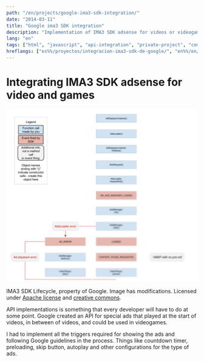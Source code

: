 ```yaml
---
path: "/en/projects/google-ima3-sdk-integration/"
date: "2014-03-11"
title: "Google ima3 SDK integration"
description: "Implementation of IMA3 SDK adsense for videos or videogames."
lang: "en"
tags: ["html", "javascript", "api-integration", "private-project", "company:panaworld"]
hreflangs: ["es%%/proyectos/integracion-ima3-sdk-de-google/", "en%%/en/projects/google-ima3-sdk-integration/"]
---
```

# Integrating IMA3 SDK adsense for video and games

![Ima3 SDK implementation](ima-sdk-implementation.jpg)

IMA3 SDK Lifecycle, property of Google. Image has modifications. Licensed under [Apache license](https://apache.org/licenses/LICENSE-2.0) and [creative commons](https://creativecommons.org/licenses/by/4.0/).

API implementations is something that every developer will have to do at some point. Google created an API for special ads that played at the start of videos, in between of videos, and could be used in videogames.

I had to implement all the triggers required for showing the ads and following Google guidelines in the process. Things like countdown timer, preloading, skip button, autoplay and other configurations for the type of ads.
